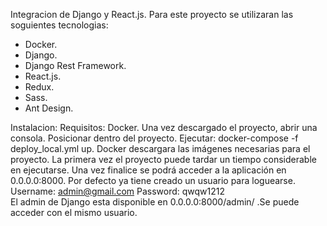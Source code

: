 Integracion de Django y React.js.
Para este proyecto se utilizaran las soguientes tecnologias:
  * Docker.
  * Django.
  * Django Rest Framework.
  * React.js.
  * Redux.
  * Sass.
  * Ant Design.

Instalacion:
Requisitos: Docker.
Una vez descargado el proyecto, abrir una consola.
Posicionar dentro del proyecto.
Ejecutar: docker-compose -f deploy_local.yml up.
Docker descargara las imágenes necesarias para el proyecto. La primera vez el proyecto puede tardar un tiempo considerable en ejecutarse.
Una vez finalice se podrá acceder a la aplicación en 0.0.0.0:8000.
Por defecto ya tiene creado un usuario para loguearse.
Username: admin@gmail.com
Password: qwqw1212    
El admin de Django esta disponible en 0.0.0.0:8000/admin/ .Se puede acceder con el mismo usuario.

